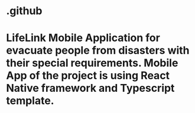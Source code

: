 # .github
# LifeLink Mobile Application for evacuate people from disasters with their special requirements. Mobile App of the project is using React Native framework and Typescript template.
